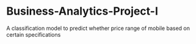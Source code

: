 # Business-Analytics-Project-I
A classification model to predict whether price range of  mobile based on certain specifications
